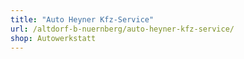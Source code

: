 ```yaml
---
title: "Auto Heyner Kfz-Service"
url: /altdorf-b-nuernberg/auto-heyner-kfz-service/
shop: Autowerkstatt
---
```

